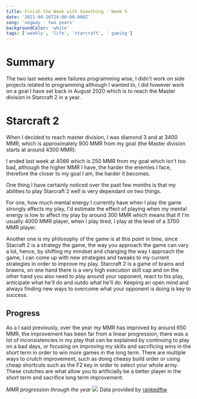 ```yaml
---
title: Finish the Week with Something - Week 5
date: '2021-04-26T24:00:00.000Z'
song: 'oogway - two years'
backgroundColor: 'white'
tags: ['weekly', 'life', 'starcraft', ' gaming']
---
```


# Summary

The two last weeks were failures programming wise, I didn't work on side projects related to programming although I wanted to, I did however work on a goal I have set back in August 2020 which is to reach the Master division in Starcraft 2 in a year.

# Starcraft 2

When I decided to reach master division, I was diamond 3 and at 3400 MMR, which is approximately 900 MMR from my goal (the Master division starts at around 4300 MMR).

I ended last week at 4066 which is 250 MMR from my goal which isn't too bad, although the higher MMR I have, the harder the enemies I face, therefore the closer to my goal I am, the harder it becomes.

One thing I have certainly noticed over the past few months is that my abilities to play Starcraft 2 well
is very dependant on two things.

For one, how much mental energy I currently have when I play the game strongly affects my play, I'd estimate the effect of playing when my mental energy is low to affect my play by around 300 MMR which means that if I'm usually 4000 MMR player, when I play tired, I play at the level of a 3700 MMR player.

Another one is my philosophy of the game is at this point in time, since Stacraft 2 is a strategy the game, the way you approach the game can vary a lot, hence, by shifting my mindset and changing the way I approach the game, I can come up with new strategies and tweaks to my current strategies in order to improve my play. Starcraft 2 is a game of brains and brawns, on one hand there is a very high execution skill cap and on the other hand you also need to play around your opponent, react to his play, anticipate what he'll do and outdo what he'll do. Keeping an open mind and always finding new ways to overcome what your opponent is doing is key to success.

## Progress

As a I said previously, over the year my MMR has improved by around 650 MMR, the improvement has been far from a linear progression, there was a lot of inconsistencies in my play that can be explained by continuing to play on a bad days, or focusing on improving my skills and sacrificing wins in the short term in order to win more games in the long term. There are multiple ways to _crutch_ improvement, such as doing cheesy build order or using cheap shortcuts such as the F2 key in order to select your whole army. These crutches are what allow you
to artificially be a better player in the short term and sacrifice long term improvement.

_MMR progression through the year_
![](./mmr.png)
Data provided by [rankedftw](https://www.rankedftw.com/team/478340/#td=world&ty=c&ra=best&tyz=0&tx=a&tl=1)
